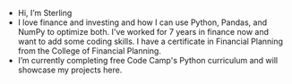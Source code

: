 - Hi, I’m Sterling
- I love finance and investing and how I can use Python, Pandas, and NumPy to optimize both. I've worked for 7 years in finance now and want to add some coding skills. I have a certificate in Financial Planning from the College of Financial Planning.
- I’m currently completing free Code Camp's Python curriculum and will showcase my projects here.

<!---
BruceWayne16/BruceWayne16 is a ✨ special ✨ repository because its `README.md` (this file) appears on your GitHub profile.
You can click the Preview link to take a look at your changes.
--->
